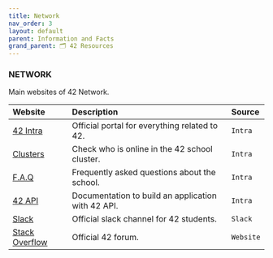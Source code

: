 ```yaml
---
title: Network
nav_order: 3
layout: default
parent: Information and Facts
grand_parent: 🗂️ 42 Resources
---
```


### **NETWORK**

Main websites of 42 Network.

| Website | Description | Source |
| :------ | :---------- | :----- |
| [42 Intra](https://intra.42.fr) | Official portal for everything related to 42. | `Intra` |
| [Clusters](https://meta.intra.42.fr/clusters) | Check who is online in the 42 school cluster. | `Intra` |
| [F.A.Q](https://meta.intra.42.fr/articles) | Frequently asked questions about the school. | `Intra` |
| [42 API](https://api.intra.42.fr/apidoc) | Documentation to build an application with 42 API. | `Intra` |
| [Slack](https://app.slack.com/client/T039P7U66/C04971HPWQ1) | Official slack channel for 42 students. | `Slack` |
| [Stack Overflow](https://stackoverflowteams.com/c/42network) | Official 42 forum. | `Website` |
